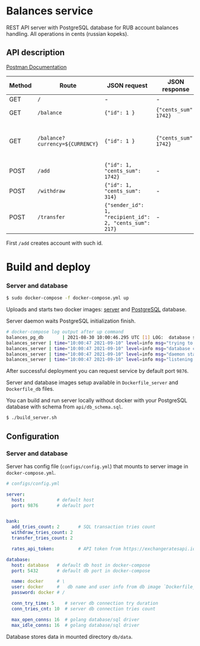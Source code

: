 # Balances service

REST API server with PostgreSQL database for RUB account balances handling. 
All operations in cents (russian kopeks).

## API description

[Postman Documentation](https://documenter.getpostman.com/view/17185878/U16kq5Hu)

| Method  | Route | JSON request | JSON response | What |
| --- | --- | --- | --- | --- |
| GET | `/` | - | - | echo |
| GET | `/balance` | `{"id": 1 }` | `{"cents_sum": 1742}` | account balance by account id |
| GET | `/balance?currency=${CURRENCY}` |  `{"id": 1 }` | `{"cents_sum": 1742}` | account balance by account id, where `CURRENCY` from https://exchangeratesapi.io/ supported currencies |
| POST | `/add` | `{"id": 1, "cents_sum": 1742}`| - | add sum of 17.42 RUB |
| POST | `/withdraw` | `{"id": 1, "cents_sum": 314}`| - | withdraw sum of 3.14 RUB |
| POST | `/transfer` | `{"sender_id": 1, "recipient_id": 2, "cents_sum": 217}`| - | transfer sum of 2.14 RUB from account 1 to 2 |

First `/add` creates account with such id. 

# Build and deploy

### Server and database

```bash
$ sudo docker-compose -f docker-compose.yml up
```

Uploads and starts two docker images: [server](https://hub.docker.com/repository/docker/vnch/balances_server)
and [PostgreSQL](https://hub.docker.com/repository/docker/vnch/balances_db) database.

Server daemon waits PostgreSQL initialization finish.

```bash
# docker-compose log output after up command
balances_pg_db       | 2021-08-30 10:00:46.295 UTC [1] LOG:  database system is ready to accept connections
balances_server | time="10:00:47 2021-09-10" level=info msg="trying to connect to database #1"
balances_server | time="10:00:47 2021-09-10" level=info msg="database connection established"
balances_server | time="10:00:47 2021-09-10" level=info msg="daemon started"
balances_server | time="10:00:47 2021-09-10" level=info msg="listening :9876"
```

After successful deployment you can request service by default port `9876`.

Server and database images setup available in `Dockerfile_server` and `Dockerfile_db` files.

You can build and run server locally without docker with your PostgreSQL database with schema from `api/db_schema.sql`.
```bash
$ ./build_server.sh
```

## Configuration

### Server and database

Server has config file (`configs/config.yml`) that mounts to server image in `docker-compose.yml`.

```yml
# configs/config.yml

server:
  host:            # default host
  port: 9876       # default port


bank:
  add_tries_count: 2       # SQL transaction tries count
  withdraw_tries_count: 2
  transfer_tries_count: 2

  rates_api_token:         # API token from https://exchangeratesapi.io/ for /balance?currency=EUR requests

database:
  host: database   # default db host in docker-compose
  port: 5432       # default db port in docker-compose

  name: docker     # \
  user: docker     #   db name and user info from db image `Dockerfile_db`
  password: docker # /

  conn_try_time: 5    # server db connection try duration  
  conn_tries_cnt: 10  # server db connection tries count  

  max_open_conns: 16  # golang database/sql driver
  max_idle_conns: 16  # golang database/sql driver

```

Database stores data in mounted directory `db/data`.
